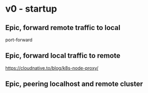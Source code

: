 # v0 - startup

## Epic, forward remote traffic to local

port-forward

## Epic, forward local traffic to remote

<https://cloudnative.to/blog/k8s-node-proxy/>

## Epic, peering localhost and remote cluster

